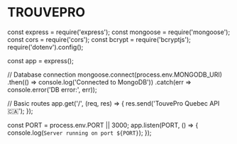 # TROUVEPRO
const express = require('express');
const mongoose = require('mongoose');
const cors = require('cors');
const bcrypt = require('bcryptjs');
require('dotenv').config();

const app = express();

// Database connection
mongoose.connect(process.env.MONGODB_URI)
  .then(() => console.log('Connected to MongoDB'))
  .catch(err => console.error('DB error:', err));

// Basic routes
app.get('/', (req, res) => {
  res.send('TouvePro Quebec API 🇨🇦');
});

const PORT = process.env.PORT || 3000;
app.listen(PORT, () => {
  console.log(`Server running on port ${PORT}`);
});
